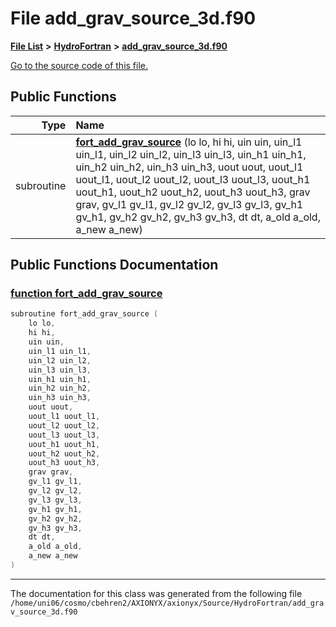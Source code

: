 
# File add\_grav\_source\_3d.f90


[**File List**](files.md) **>** [**HydroFortran**](dir_1fab266cd447ad3f3624320661f845f1.md) **>** [**add\_grav\_source\_3d.f90**](add__grav__source__3d_8f90.md)

[Go to the source code of this file.](add__grav__source__3d_8f90_source.md)


















## Public Functions

| Type | Name |
| ---: | :--- |
|  subroutine | [**fort\_add\_grav\_source**](add__grav__source__3d_8f90.md#function-fort-add-grav-source) (lo lo, hi hi, uin uin, uin\_l1 uin\_l1, uin\_l2 uin\_l2, uin\_l3 uin\_l3, uin\_h1 uin\_h1, uin\_h2 uin\_h2, uin\_h3 uin\_h3, uout uout, uout\_l1 uout\_l1, uout\_l2 uout\_l2, uout\_l3 uout\_l3, uout\_h1 uout\_h1, uout\_h2 uout\_h2, uout\_h3 uout\_h3, grav grav, gv\_l1 gv\_l1, gv\_l2 gv\_l2, gv\_l3 gv\_l3, gv\_h1 gv\_h1, gv\_h2 gv\_h2, gv\_h3 gv\_h3, dt dt, a\_old a\_old, a\_new a\_new) <br> |








## Public Functions Documentation


### <a href="#function-fort-add-grav-source" id="function-fort-add-grav-source">function fort\_add\_grav\_source </a>


```cpp
subroutine fort_add_grav_source (
    lo lo,
    hi hi,
    uin uin,
    uin_l1 uin_l1,
    uin_l2 uin_l2,
    uin_l3 uin_l3,
    uin_h1 uin_h1,
    uin_h2 uin_h2,
    uin_h3 uin_h3,
    uout uout,
    uout_l1 uout_l1,
    uout_l2 uout_l2,
    uout_l3 uout_l3,
    uout_h1 uout_h1,
    uout_h2 uout_h2,
    uout_h3 uout_h3,
    grav grav,
    gv_l1 gv_l1,
    gv_l2 gv_l2,
    gv_l3 gv_l3,
    gv_h1 gv_h1,
    gv_h2 gv_h2,
    gv_h3 gv_h3,
    dt dt,
    a_old a_old,
    a_new a_new
) 
```



------------------------------
The documentation for this class was generated from the following file `/home/uni06/cosmo/cbehren2/AXIONYX/axionyx/Source/HydroFortran/add_grav_source_3d.f90`